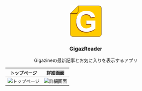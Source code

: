 <div align="center">
  <img src="https://github.com/kuroppe1819/GigazReader/blob/master/app/src/main/res/drawable/gigaz_icon.png" alt="GigazReaderアイコン" width="100px" height="100px">
</div>

<div align="center">

### GigazReader

Gigazineの最新記事とお気に入りを表示するアプリ
</div>


| トップページ | 詳細画面 |
|:----:|:----:|
| <img src="https://user-images.githubusercontent.com/17245737/76154952-7fdd0a00-6128-11ea-8479-cbaaa7993031.png" alt="トップページ" width="240px"> | <img src="https://user-images.githubusercontent.com/17245737/76154948-75bb0b80-6128-11ea-9b9c-0bcddc192dc9.png" alt="詳細画面" width="240px"> |

